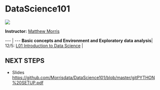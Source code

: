 # DataScience101

![](https://ga-core.s3.amazonaws.com/production/uploads/program/default_image/1560/thumb_data_science.jpg)


<b/>Instructor:</b> <a href="https://www.linkedin.com/in/matthew-morris-4a58b72b/">Matthew Morris</a>

<!-- **Note:** Prior to the first day of class complete the 10-15 hours of pre-work in order to be properly prepared for class [(prework)](https://gist.github.com/kevinmcalear/9e5625d5eac58fe35de8#account) -->

--- | ---
**Basic concepts and Environment and Exploratory data analysis**|
12/5: [L01 Introduction to Data Science](#class-1) | 

## NEXT STEPS



* Slides https://github.com/Morrisdata/DataScience101/blob/master/gitPYTHON%20SETUP.pdf
